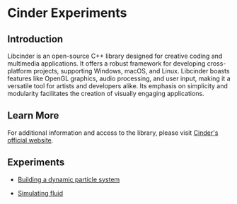 # Cinder Experiments

## Introduction

Libcinder is an open-source C++ library designed for creative coding and multimedia applications. It offers a robust framework for developing cross-platform projects, supporting Windows, macOS, and Linux. Libcinder boasts features like OpenGL graphics, audio processing, and user input, making it a versatile tool for artists and developers alike. Its emphasis on simplicity and modularity facilitates the creation of visually engaging applications.

## Learn More

For additional information and access to the library, please visit [Cinder's official website](https://www.libcinder.org/).

## Experiments
* [Building a dynamic particle system](./cinder-experiments/building-a-dynamic-particle-system/main.md)

* [Simulating fluid](./cinder-experiments/simulating-fluid/main.md)
